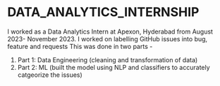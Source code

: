 # DATA_ANALYTICS_INTERNSHIP
 I worked as a Data Analytics Intern at Apexon, Hyderabad from August 2023- November 2023.
 I worked on labelling GitHub issues into bug, feature and requests
 This was done in two parts - 
 1) Part 1: Data Engineering (cleaning and transformation of data)
 2) Part 2: ML (built the model using NLP and classifiers to accurately catgeorize the issues)
